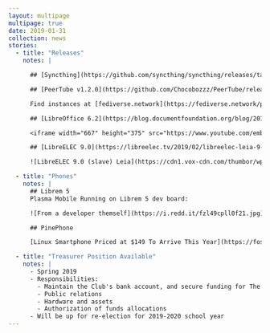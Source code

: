 ```yaml
---
layout: multipage
multipage: true
date: 2019-01-31
collection: news
stories:
  - title: "Releases"
    notes: |

      ## [Syncthing](https://github.com/syncthing/syncthing/releases/tag/v1.0.1)

      ## [PeerTube v1.2.0](https://github.com/Chocobozzz/PeerTube/releases/tag/v1.2.0)

      Find instances at [fediverse.network](https://fediverse.network/peertube)

      ## [LibreOffice 6.2](https://blog.documentfoundation.org/blog/2019/02/07/libreoffice-6-2/)

      <iframe width="667" height="375" src="https://www.youtube.com/embed/6HUnR5IoAQk" frameborder="0" allow="accelerometer; autoplay; encrypted-media; gyroscope; picture-in-picture" allowfullscreen></iframe>

      ## [LibreELEC 9.0](https://libreelec.tv/2019/02/libreelec-leia-9-0-0-release/)

      ![LibreELEC 9.0 (slave) Leia](https://cdn1.vox-cdn.com/thumbor/wpZEu2M1-S20XB1fJXopiAjfWpM=/0x24:803x476/1280x720/cdn0.vox-cdn.com/uploads/chorus_image/image/47807099/12189961_1033808203349553_1017265756971102909_n.0.0.jpg)

  - title: "Phones"
    notes: |
      ## Librem 5
      Plasma Mobile Running on Librem 5 dev board:

      ![From a developer themself](https://i.redd.it/fzl49cpll0f21.jpg)

      ## PinePhone

      [Linux Smartphone Priced at $149 To Arrive This Year](https://fossbytes.com/pinephone-linux-smartphone-149/)

  - title: "Treasurer Position Available"
    notes: |
      - Spring 2019
      - Responsibilities:
        - Maintain the Club's bank account, and secure funding for The Open Source Club
        - Public relations
        - Hardware and assets
        - Authorization of funds allocations
      - Will be up for re-election for 2019-2020 school year
---
```

